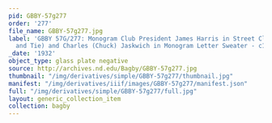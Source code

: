 ```yaml
---
pid: GBBY-57g277
order: '277'
file_name: GBBY-57g277.jpg
label: 'GBBY 57G/277: Monogram Club President James Harris in Street Clothes (Coat
  and Tie) and Charles (Chuck) Jaskwich in Monogram Letter Sweater - c1932'
_date: '1932'
object_type: glass plate negative
source: http://archives.nd.edu/Bagby/GBBY-57g277.jpg
thumbnail: "/img/derivatives/simple/GBBY-57g277/thumbnail.jpg"
manifest: "/img/derivatives/iiif/images/GBBY-57g277/manifest.json"
full: "/img/derivatives/simple/GBBY-57g277/full.jpg"
layout: generic_collection_item
collection: bagby
---
```


